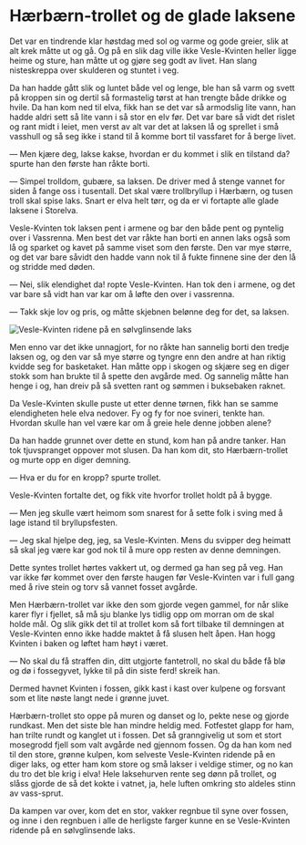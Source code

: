 # Hærbærn-trollet og de glade laksene

Det var en tindrende klar høstdag med sol og varme og gode greier, slik at alt krek måtte ut og gå. Og på en slik dag ville ikke Vesle-Kvinten heller ligge heime og sture, han måtte ut og gjøre seg godt av livet. Han slang nisteskreppa over skulderen og stuntet i veg.

Da han hadde gått slik og luntet både vel og lenge, ble han så varm og svett på kroppen sin og dertil så formastelig tørst at han trengte både drikke og hvile. Da han kom ned til elva, fikk han se det var så armodslig lite vann, han hadde aldri sett så lite vann i så stor en elv før. Det var bare så vidt det rislet og rant midt i leiet, men verst av alt var det at laksen lå og sprellet i små vasshull og så seg ikke i stand til å komme bort til vassfaret for å berge livet.

— Men kjære deg, lakse kakse, hvordan er du kommet i slik en tilstand da? spurte han den første han råkte borti.

— Simpel trolldom, gubære, sa laksen. De driver med å stenge vannet for siden å fange oss i tusentall. Det skal være trollbryllup i Hærbærn, og tusen troll skal spise laks. Snart er elva helt tørr, og da er vi fortapte alle glade laksene i Storelva.

Vesle-Kvinten tok laksen pent i armene og bar den både pent og pyntelig over i Vassrenna. Men best det var råkte han borti en annen laks også som lå og sparket og kavet på samme viset som den første. Den var mye større, og det var bare såvidt den hadde vann nok til å fukte finnene sine der den lå og stridde med døden.

— Nei, slik elendighet da! ropte Vesle-Kvinten. Han tok den i armene, og det var bare så vidt han var kar om å løfte den over i vassrenna.

— Takk skje lov og pris, og måtte skjebnen belønne deg for det, sa laksen.

![Vesle-Kvinten ridene på en sølvglinsende laks](./ridende.png)

Men enno var det ikke unnagjort, for no råkte han sannelig borti den tredje laksen og, og den var så mye større og tyngre enn den andre at han riktig kvidde seg for basketaket. Han måtte opp i skogen og skjære seg en diger stokk som han brukte til å spette den avgårde med. Og sannelig måtte han henge i og, han dreiv på så svetten rant og sømmen i buksebaken raknet.

Da Vesle-Kvinten skulle puste ut etter denne tørnen, fikk han se samme elendigheten hele elva nedover. Fy og fy for noe svineri, tenkte han. Hvordan skulle han vel være kar om å greie hele denne jobben alene?

Da han hadde grunnet over dette en stund, kom han på andre tanker. Han tok tjuvspranget oppover mot slusen. Da han kom dit, sto Hærbærn-trollet og murte opp en diger demning.

— Hva er du for en kropp? spurte trollet.

Vesle-Kvinten fortalte det, og fikk vite hvorfor trollet holdt på å bygge.

— Men jeg skulle vært heimom som snarest for å sette folk i sving med å lage istand til bryllupsfesten.

— Jeg skal hjelpe deg, jeg, sa Vesle-Kvinten. Mens du svipper deg heimatt så skal jeg være kar god nok til å mure opp resten av denne demningen.

Dette syntes trollet hørtes vakkert ut, og dermed ga han seg på veg. Han var ikke før kommet over den første haugen før Vesle-Kvinten var i full gang med å rive stein og torv så vannet fosset avgårde.

Men Hærbærn-trollet var ikke den som gjorde vegen gammel, for når slike karer flyr i fjellet, så må sju blanke lys tidlig opp om morran om de skal holde mål. Og slik gikk det til at trollet kom så fort tilbake til demningen at Vesle-Kvinten enno ikke hadde maktet å få slusen helt åpen. Han hogg Kvinten i baken og løftet ham høyt i været.

— No skal du få straffen din, ditt utgjorte fantetroll, no skal du både få blø og dø i fossegyvet, lykke til på din siste ferd! skreik han.

Dermed havnet Kvinten i fossen, gikk kast i kast over kulpene og forsvant som et lite nøste langt nede i grønne juvet.

Hærbærn-trollet sto oppe på muren og danset og lo, pekte nese og gjorde rundkast. Men det siste ble han mindre heldig med. Fotfestet glapp for ham, han trilte rundt og kanglet ut i fossen. Det så granngivelig ut som et stort mosegrodd fjell som valt avgårde ned gjennom fossen. Og da han kom ned til den store, grønne kulpen, kom selveste Vesle-Kvinten ridende på en diger laks, og etter ham kom store og små lakser i veldige stimer, og no kan du tro det ble krig i elva! Hele laksehurven rente seg dønn på trollet, og slåss gjorde de så det kokte i vatnet, ja, hele luften omkring sto aldeles stinn av vass-sprut.

Da kampen var over, kom det en stor, vakker regnbue til syne over fossen, og inne i den regnbuen i alle de herligste farger kunne en se Vesle-Kvinten ridende på en sølvglinsende laks.
